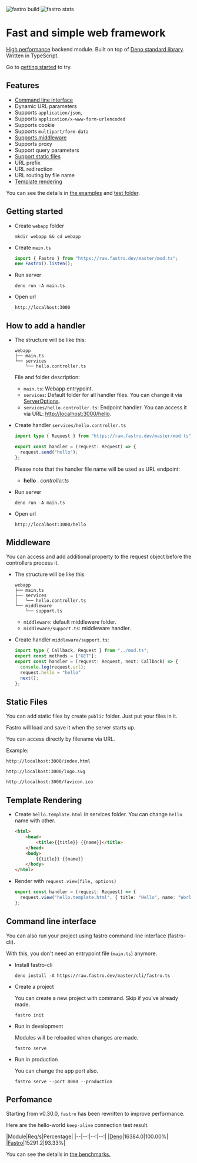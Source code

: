 ![][build] ![][stats]

# Fast and simple web framework

[High performance](#perfomance) backend module. Built on top of [Deno standard library](https://deno.land/std). Written in TypeScript.

Go to [getting started](#getting-started) to try.

## Features
- [Command line interface](#command-line-interface)
- Dynamic URL parameters
- Supports `application/json`, 
- Supports `application/x-www-form-urlencoded`
- Supports cookie
- Supports `multipart/form-data`
- [Supports middleware](#middleware)
- Supports proxy
- Support query parameters
- [Support static files](#static-files)
- URL prefix
- URL redirection
- URL routing by file name
- [Template rendering](#template-rendering)

You can see the details in [the examples](https://github.com/fastrodev/fastro/blob/master/services) and [test folder](https://github.com/fastrodev/fastro/blob/master/test).

## Getting started
- Create `webapp` folder
    ```
    mkdir webapp && cd webapp
    ```
- Create `main.ts`
    ```ts
    import { Fastro } from "https://raw.fastro.dev/master/mod.ts";
    new Fastro().listen();
    ```
- Run server
    ```
    deno run -A main.ts
    ```

- Open url
    ```
    http://localhost:3000
    ```


## How to add a handler
- The structure will be like this:
    ```
    webapp
    ├── main.ts
    └── services
        └── hello.controller.ts
    ```
    
    File and folder description:
    - `main.ts`: Webapp entrypoint.
    - `services`: Default folder for all handler files. You can change it via [ServerOptions](core/types.ts).
    - `services/hello.controller.ts`: Endpoint handler. You can access it via URL: [http://localhost:3000/hello](http://localhost:3000/hello).


- Create handler `services/hello.controller.ts`
    ```ts
    import type { Request } from "https://raw.fastro.dev/master/mod.ts";

    export const handler = (request: Request) => {
      request.send("hello");
    };

    ```

    Please note that the handler file name will be used as URL endpoint:

    - **hello** . *controller.ts*

- Run server
    ```
    deno run -A main.ts
    ```
- Open url
    ```
    http://localhost:3000/hello
    ```
## Middleware

You can access and add additional property to the request object before the controllers process it.

- The structure will be like this
    ```
    webapp
    ├── main.ts
    ├── services
    │   └── hello.controller.ts
    └── middleware
        └── support.ts 
    ```
    - `middleware`: default middleware folder.
    - `middleware/support.ts`: middleware handler.

- Create handler `middleware/support.ts`:
    ```ts
    import type { Callback, Request } from "../mod.ts";
    export const methods = ["GET"];
    export const handler = (request: Request, next: Callback) => {
      console.log(request.url);
      request.hello = "hello"
      next();
    };
    ```
## Static Files
You can add static files by create `public` folder. Just put your files in it. 

Fastro will load and save it when the server starts up. 

You can access directly by filename via URL.

Example: 
```
http://localhost:3000/index.html
```
```
http://localhost:3000/logo.svg
```
```
http://localhost:3000/favicon.ico
```

## Template Rendering

- Create `hello.template.html` in services folder. You can change `hello` name with other.
    ```html
    <html>
        <head>
            <title>{{title}} {{name}}</title>
        </head>
        <body>
            {{title}} {{name}}
        </body>
    </html>
    ```

- Render with `request.view(file, options)`
    ```ts
    export const handler = (request: Request) => {
      request.view("hello.template.html", { title: "Hello", name: "World" });
    };

    ```

## Command line interface

You can also run your project using fastro command line interface (fastro-cli). 

With this, you don't need an entrypoint file (`main.ts`) anymore.

- Install fastro-cli
    ```
    deno install -A https://raw.fastro.dev/master/cli/fastro.ts
    ```

- Create a project

    You can create a new project with command. Skip if you've already made.
    ```
    fastro init
    ```

- Run in development

    Modules will be reloaded when changes are made.

    ```
    fastro serve
    ```
- Run in production

    You can change the app port also.

    ```
    fastro serve --port 8080 --production
    ```

## Perfomance

Starting from v0.30.0, `fastro` has been rewritten to improve performance. 

Here are the hello-world `keep-alive` connection test result.

|Module|Req/s|Percentage|
|--|--:|--:|--:|
|[Deno](https://github.com/fastrodev/fastro/blob/v0.30.5/benchmarks/deno_app.ts)|16384.0|100.00%|
|[Fastro](https://github.com/fastrodev/fastro/blob/v0.30.5/benchmarks/fastro_app.ts)|15291.2|93.33%|

You can see the details in [the benchmarks.](https://github.com/fastrodev/fastro/blob/master/benchmarks)

[build]: https://github.com/fastrodev/fastro/workflows/ci/badge.svg?branch=master "fastro build"
[stats]: https://img.shields.io/endpoint?url=https%3A%2F%2Fraw.fastro.dev%2Fstats "fastro stats"